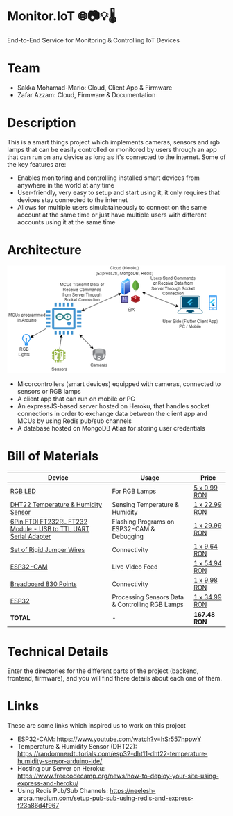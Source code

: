 # Monitor.IoT 🌐📷💡🌡️
End-to-End Service for Monitoring & Controlling IoT Devices

# Team

- Sakka Mohamad-Mario: Cloud, Client App & Firmware  
- Zafar Azzam: Cloud, Firmware & Documentation

# Description

This is a smart things project which implements cameras, sensors and rgb lamps that can be easily controlled or monitored by users through an app that can run on any device as long as it's connected to the internet. Some of the key features are:

- Enables monitoring and controlling installed smart devices from anywhere in the world at any time
- User-friendly, very easy to setup and start using it, it only requires that devices stay connected to the internet
- Allows for multiple users simulataineously to connect on the same account at the same time or just have multiple users with different accounts using it at the same time

# Architecture

![a](monitor.iot_architecture.png)

- Micorcontrollers (smart devices) equipped with cameras, connected to sensors or RGB lamps
- A client app that can run on mobile or PC
- An expressJS-based server hosted on Heroku, that handles socket connections in order to exchange data between the client app and MCUs by using Redis pub/sub channels
- A database hosted on MongoDB Atlas for storing user credentials

# Bill of Materials

| Device | Usage | Price                                                                                                                                                                                           |
|-|-|-|
| [RGB LED](https://static.optimusdigital.ro/55966-large_default/rgb-led-common-anode.jpg)| For RGB Lamps | [5 x 0.99 RON](https://www.optimusdigital.ro/en/leds/484-rgb-led-common-anode.html?search_query=0104210000005752&results=1) |
| [DHT22 Temperature & Humidity Sensor](https://static.optimusdigital.ro/65572-large_default/senzor-de-temperatura-i-umiditate-dht22.jpg) | Sensing Temperature & Humidity | [1 x 22.99 RON](https://www.optimusdigital.ro/en/temperature-sensors/1199-senzor-de-temperatura-i-umiditate-dht22.html?search_query=DHT22+Temperature+and+Humidity+Sensor&results=7) |
| [6Pin FTDI FT232RL FT232 Module - USB to TTL UART Serial Adapter](https://static.optimusdigital.ro/65779-large_default/6pin-ftdi-ft232rl-ft232-module-for-arduino-usb-to-ttl-uart-serial-wire-adapter-rs232.jpg) | Flashing Programs on ESP32-CAM & Debugging | [1 x 29.99 RON](https://www.optimusdigital.ro/en/level-shifters/12629-6pin-ftdi-ft232rl-ft232-module-for-arduino-usb-to-ttl-uart-serial-wire-adapter-rs232.html?search_query=0104110000084750%09&results=1) |
| [Set of Rigid Jumper Wires](https://ardushop.ro/9513-large_default/set-jumper-breadboard-140.jpg) | Connectivity | [1 x 9.64 RON](https://ardushop.ro/ro/fire-si-conectori/927-set-jumper-breadboard-140-6427854012340.html)  |
| [ESP32-CAM](https://ardushop.ro/10841-large_default/modul-esp32-cu-camera.jpg) | Live Video Feed | [1 x 54.94 RON](https://ardushop.ro/ro/comunicatie/1374-modul-esp32-cu-camera-6427854020031.html)  |                                                                   
| [Breadboard 830 Points](https://static.optimusdigital.ro/54847-large_default/breadboard-hq-830-points.jpg) | Connectivity | [1 x 9.98 RON](https://www.optimusdigital.ro/en/breadboards/8-breadboard-hq-830-points.html?search_query=Breadboard&results=362) |
| [ESP32](https://static.optimusdigital.ro/43669-large_default/esp32-development-board-with-wifi-and-bluetooth-42.jpg) | Processing Sensors Data & Controlling RGB Lamps | [1 x 34.99 RON](https://www.optimusdigital.ro/en/bluetooth-boards/4371-esp32-development-board-with-wifi-and-bluetooth-42.html?search_query=ESP32&results=38) |
| **TOTAL** | - | **167.48 RON** |

# Technical Details

Enter the directories for the different parts of the project (backend, frontend, firmware), and you will find there details about each one of them.

# Links

These are some links which inspired us to work on this project

- ESP32-CAM: https://www.youtube.com/watch?v=hSr557hppwY
- Temperature & Humidity Sensor (DHT22): https://randomnerdtutorials.com/esp32-dht11-dht22-temperature-humidity-sensor-arduino-ide/
- Hosting our Server on Heroku: https://www.freecodecamp.org/news/how-to-deploy-your-site-using-express-and-heroku/
- Using Redis Pub/Sub Channels: https://neelesh-arora.medium.com/setup-pub-sub-using-redis-and-express-f23a86d4f967
